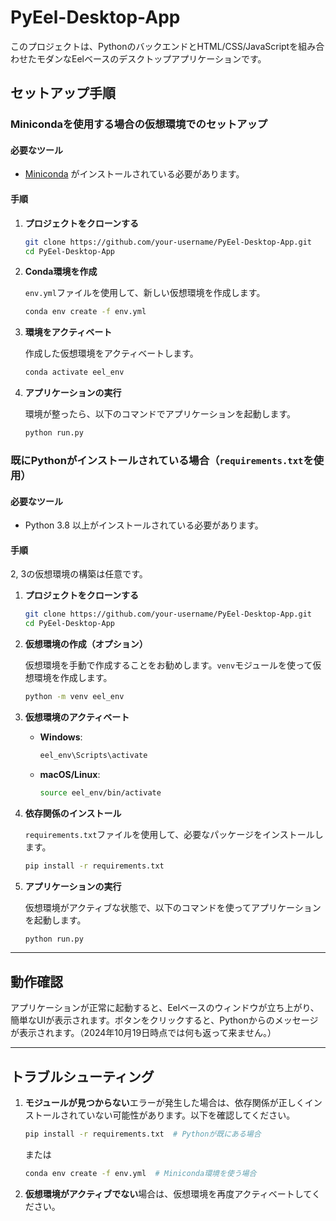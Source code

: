 # PyEel-Desktop-App

このプロジェクトは、PythonのバックエンドとHTML/CSS/JavaScriptを組み合わせたモダンなEelベースのデスクトップアプリケーションです。

## セットアップ手順

### Minicondaを使用する場合の仮想環境でのセットアップ

#### 必要なツール
- [Miniconda](https://docs.conda.io/en/latest/miniconda.html) がインストールされている必要があります。

#### 手順

1. **プロジェクトをクローンする**

    ```bash
    git clone https://github.com/your-username/PyEel-Desktop-App.git
    cd PyEel-Desktop-App
    ```

2. **Conda環境を作成**

    `env.yml`ファイルを使用して、新しい仮想環境を作成します。

    ```bash
    conda env create -f env.yml
    ```

3. **環境をアクティベート**

    作成した仮想環境をアクティベートします。

    ```bash
    conda activate eel_env
    ```

4. **アプリケーションの実行**

    環境が整ったら、以下のコマンドでアプリケーションを起動します。

    ```bash
    python run.py
    ```

### 既にPythonがインストールされている場合（`requirements.txt`を使用）

#### 必要なツール
- Python 3.8 以上がインストールされている必要があります。

#### 手順
2, 3の仮想環境の構築は任意です。

1. **プロジェクトをクローンする**

    ```bash
    git clone https://github.com/your-username/PyEel-Desktop-App.git
    cd PyEel-Desktop-App
    ```

2. **仮想環境の作成（オプション）**

    仮想環境を手動で作成することをお勧めします。`venv`モジュールを使って仮想環境を作成します。

    ```bash
    python -m venv eel_env
    ```

3. **仮想環境のアクティベート**

    - **Windows**:
      ```bash
      eel_env\Scripts\activate
      ```
    - **macOS/Linux**:
      ```bash
      source eel_env/bin/activate
      ```

4. **依存関係のインストール**

    `requirements.txt`ファイルを使用して、必要なパッケージをインストールします。

    ```bash
    pip install -r requirements.txt
    ```

5. **アプリケーションの実行**

    仮想環境がアクティブな状態で、以下のコマンドを使ってアプリケーションを起動します。

    ```bash
    python run.py
    ```

---

## 動作確認

アプリケーションが正常に起動すると、Eelベースのウィンドウが立ち上がり、簡単なUIが表示されます。ボタンをクリックすると、Pythonからのメッセージが表示されます。（2024年10月19日時点では何も返って来ません。）

---

## トラブルシューティング

1. **モジュールが見つからない**エラーが発生した場合は、依存関係が正しくインストールされていない可能性があります。以下を確認してください。

    ```bash
    pip install -r requirements.txt  # Pythonが既にある場合
    ```

    または

    ```bash
    conda env create -f env.yml  # Miniconda環境を使う場合
    ```

2. **仮想環境がアクティブでない**場合は、仮想環境を再度アクティベートしてください。
